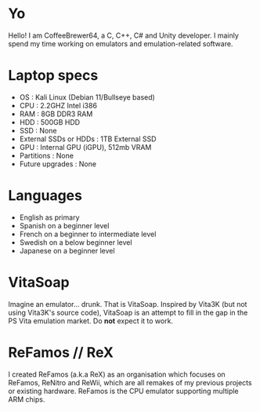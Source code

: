 # Yo

Hello! I am CoffeeBrewer64, a C, C++, C# and Unity developer.
I mainly spend my time working on emulators and emulation-related software.

# Laptop specs


- OS : Kali Linux (Debian 11/Bullseye based)
- CPU : 2.2GHZ Intel i386
- RAM : 8GB DDR3 RAM
- HDD : 500GB HDD
- SSD : None
- External SSDs or HDDs : 1TB External SSD
- GPU : Internal GPU (iGPU), 512mb VRAM
- Partitions : None
- Future upgrades : None

# Languages
- English as primary
- Spanish on a beginner level
- French on a beginner to intermediate level
- Swedish on a below beginner level
- Japanese on a beginner level

# VitaSoap

Imagine an emulator... drunk. That is VitaSoap. Inspired by Vita3K (but not using Vita3K's source code), VitaSoap is an attempt to fill in the gap in the PS Vita emulation market. Do **not** expect it to work.

# ReFamos // ReX

I created ReFamos (a.k.a ReX) as an organisation which focuses on ReFamos, ReNitro and ReWii, which are all remakes of my previous projects or existing hardware. ReFamos is the CPU emulator supporting multiple ARM chips.
